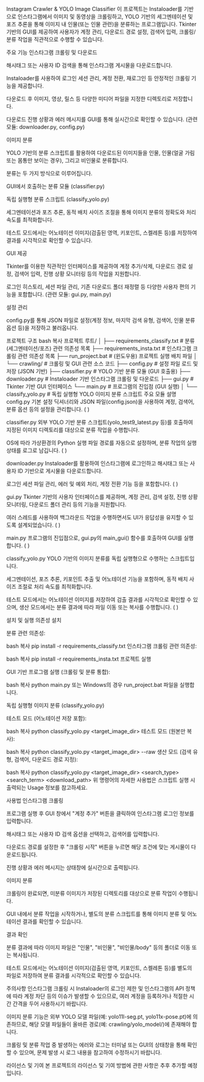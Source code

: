 Instagram Crawler & YOLO Image Classifier
이 프로젝트는 Instaloader를 기반으로 인스타그램에서 이미지 및 동영상을 크롤링하고, YOLO 기반의 세그멘테이션 및 포즈 추론을 통해 이미지 내 인물(또는 인물 관련)을 분류하는 프로그램입니다. Tkinter 기반의 GUI를 제공하여 사용자가 계정 관리, 다운로드 경로 설정, 검색어 입력, 크롤링/분류 작업을 직관적으로 수행할 수 있습니다.

주요 기능
인스타그램 크롤링 및 다운로드

해시태그 또는 사용자 ID 검색을 통해 인스타그램 게시물을 다운로드합니다.

Instaloader를 사용하여 로그인 세션 관리, 계정 전환, 재로그인 등 안정적인 크롤링 기능을 제공합니다.

다운로드 후 이미지, 영상, 릴스 등 다양한 미디어 파일을 지정한 디렉토리로 저장합니다.

다운로드 진행 상황과 에러 메시지를 GUI를 통해 실시간으로 확인할 수 있습니다.
(관련 모듈: downloader.py, config.py)

이미지 분류

YOLO 기반의 분류 스크립트를 활용하여 다운로드된 이미지들을 인물, 인물(얼굴 가림 또는 몸통만 보이는 경우), 그리고 비인물로 분류합니다.

분류는 두 가지 방식으로 이루어집니다.

GUI에서 호출하는 분류 모듈 (classifier.py)

독립 실행형 분류 스크립트 (classify_yolo.py)

세그멘테이션과 포즈 추론, 동적 배치 사이즈 조절을 통해 이미지 분류의 정확도와 처리 속도를 최적화합니다.

테스트 모드에서는 어노테이션 이미지(검출된 영역, 키포인트, 스켈레톤 등)를 저장하여 결과를 시각적으로 확인할 수 있습니다.

GUI 제공

Tkinter를 이용한 직관적인 인터페이스를 제공하여 계정 추가/삭제, 다운로드 경로 설정, 검색어 입력, 진행 상황 모니터링 등의 작업을 지원합니다.

로그인 히스토리, 세션 파일 관리, 기존 다운로드 폴더 재정렬 등 다양한 사용자 편의 기능을 포함합니다.
(관련 모듈: gui.py, main.py)

설정 관리

config.py를 통해 JSON 파일로 설정(계정 정보, 마지막 검색 유형, 검색어, 인물 분류 옵션 등)을 저장하고 불러옵니다.

프로젝트 구조
bash
복사
프로젝트 루트/
│
├── requirements_classify.txt       # 분류(세그멘테이션/포즈) 관련 의존성 목록
├── requirements_insta.txt          # 인스타그램 크롤링 관련 의존성 목록
├── run_project.bat                 # (윈도우용) 프로젝트 실행 배치 파일
│
└── crawling/                       # 크롤링 및 GUI 관련 소스 코드
    ├── config.py                   # 설정 파일 로드 및 저장 (JSON 기반)
    ├── classifier.py               # YOLO 기반 분류 모듈 (GUI 호출용)
    ├── downloader.py               # Instaloader 기반 인스타그램 크롤링 및 다운로드
    ├── gui.py                      # Tkinter 기반 GUI 인터페이스
    └── main.py                     # 프로그램의 진입점 (GUI 실행)
│
└── classify_yolo.py                # 독립 실행형 YOLO 이미지 분류 스크립트
주요 모듈 설명
config.py
기본 설정 딕셔너리와 JSON 파일(config.json)을 사용하여 계정, 검색어, 분류 옵션 등의 설정을 관리합니다.
(​​
)

classifier.py
외부 YOLO 기반 분류 스크립트(yolo_test9_latest.py 등)를 호출하여 지정된 이미지 디렉토리를 대상으로 분류 작업을 수행합니다.

OS에 따라 가상환경의 Python 실행 파일 경로를 자동으로 설정하며, 분류 작업의 실행 상태를 로그로 남깁니다.
(​​
)

downloader.py
Instaloader를 활용하여 인스타그램에 로그인하고 해시태그 또는 사용자 ID 기반으로 게시물을 다운로드합니다.

로그인 세션 파일 관리, 에러 및 예외 처리, 계정 전환 기능 등을 포함합니다.
(​​
)

gui.py
Tkinter 기반의 사용자 인터페이스를 제공하며, 계정 관리, 검색 설정, 진행 상황 모니터링, 다운로드 폴더 관리 등의 기능을 지원합니다.

여러 스레드를 사용하여 백그라운드 작업을 수행하면서도 UI가 응답성을 유지할 수 있도록 설계되었습니다.
(​​
)

main.py
프로그램의 진입점으로, gui.py의 main_gui() 함수를 호출하여 GUI를 실행합니다.
(​​
)

classify_yolo.py
YOLO 기반의 이미지 분류를 독립 실행형으로 수행하는 스크립트입니다.

세그멘테이션, 포즈 추론, 키포인트 추출 및 어노테이션 기능을 포함하며, 동적 배치 사이즈 조절로 처리 속도를 최적화합니다.

테스트 모드에서는 어노테이션 이미지를 저장하여 검출 결과를 시각적으로 확인할 수 있으며, 생산 모드에서는 분류 결과에 따라 파일 이동 또는 복사를 수행합니다.
(​​
)

설치 및 실행
의존성 설치

분류 관련 의존성:

bash
복사
pip install -r requirements_classify.txt
인스타그램 크롤링 관련 의존성:

bash
복사
pip install -r requirements_insta.txt
프로젝트 실행

GUI 기반 프로그램 실행 (크롤링 및 분류 통합):

bash
복사
python main.py
또는 Windows의 경우 run_project.bat 파일을 실행합니다.

독립 실행형 이미지 분류 (classify_yolo.py)

테스트 모드 (어노테이션 저장 포함):

bash
복사
python classify_yolo.py <target_image_dir>
테스트 모드 (원본만 복사):

bash
복사
python classify_yolo.py <target_image_dir> --raw
생산 모드 (검색 유형, 검색어, 다운로드 경로 지정):

bash
복사
python classify_yolo.py <target_image_dir> <search_type> <search_term> <download_path>
위 명령어의 자세한 사용법은 스크립트 실행 시 출력되는 Usage 정보를 참고하세요.

사용법
인스타그램 크롤링

프로그램 실행 후 GUI 창에서 "계정 추가" 버튼을 클릭하여 인스타그램 로그인 정보를 입력합니다.

해시태그 또는 사용자 ID 검색 옵션을 선택하고, 검색어를 입력합니다.

다운로드 경로를 설정한 후 "크롤링 시작" 버튼을 누르면 해당 조건에 맞는 게시물이 다운로드됩니다.

진행 상황과 에러 메시지는 상태창에 실시간으로 출력됩니다.

이미지 분류

크롤링이 완료되면, 미분류 이미지가 저장된 디렉토리를 대상으로 분류 작업이 수행됩니다.

GUI 내에서 분류 작업을 시작하거나, 별도의 분류 스크립트를 통해 이미지 분류 및 어노테이션 결과를 확인할 수 있습니다.

결과 확인

분류 결과에 따라 이미지 파일은 "인물", "비인물", "비인물/body" 등의 폴더로 이동 또는 복사됩니다.

테스트 모드에서는 어노테이션 이미지(검출된 영역, 키포인트, 스켈레톤 등)를 별도의 파일로 저장하여 분류 결과를 시각적으로 확인할 수 있습니다.

주의사항
인스타그램 크롤링 시 Instaloader의 로그인 제한 및 인스타그램의 API 정책에 따라 계정 차단 등의 이슈가 발생할 수 있으므로, 여러 계정을 등록하거나 적절한 시간 간격을 두어 사용하시기 바랍니다.

이미지 분류 기능은 외부 YOLO 모델 파일(예: yolo11l-seg.pt, yolo11x-pose.pt)에 의존하므로, 해당 모델 파일들이 올바른 경로(예: crawling/yolo_model/)에 존재해야 합니다.

크롤링 및 분류 작업 중 발생하는 에러와 로그는 터미널 또는 GUI의 상태창을 통해 확인할 수 있으며, 문제 발생 시 로그 내용을 참고하여 수정하시기 바랍니다.

라이선스 및 기여
본 프로젝트의 라이선스 및 기여 방법에 관한 사항은 추후 추가할 예정입니다.
